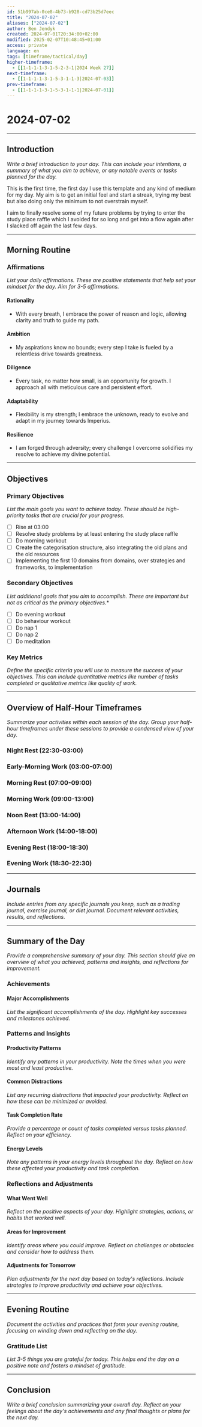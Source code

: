 ```yaml
---
id: 51b997ab-0ce8-4b73-b928-cd73b25d7eec
title: "2024-07-02"
aliases: ["2024-07-02"]
author: Ben Jendyk
created: 2024-07-01T20:34:00+02:00
modified: 2025-02-07T10:48:45+01:00
access: private
language: en
tags: [timeframe/tactical/day]
higher-timeframe:
  - [[1-1-1-1-3-1-5-2-3-1|2024 Week 27]]
next-timeframe:
  - [[1-1-1-1-3-1-5-3-1-1-3|2024-07-03]]
prev-timeframe:
  - [[1-1-1-1-3-1-5-3-1-1-1|2024-07-01]]
---
```


# 2024-07-02

---

## Introduction

*Write a brief introduction to your day. This can include your intentions, a summary of what you aim to achieve, or any notable events or tasks planned for the day.*

This is the first time, the first day I use this template and any kind of medium for my day. My aim is to get an initial feel and start a streak, trying my best but also doing only the minimum to not overstrain myself.

I aim to finally resolve some of my future problems by trying to enter the study place raffle which I avoided for so long and get into a flow again after I slacked off again the last few days.

---

## Morning Routine

### Affirmations

*List your daily affirmations. These are positive statements that help set your mindset for the day. Aim for 3-5 affirmations.*

#### Rationality

- With every breath, I embrace the power of reason and logic, allowing clarity and truth to guide my path.

#### Ambition

- My aspirations know no bounds; every step I take is fueled by a relentless drive towards greatness.

#### Diligence

- Every task, no matter how small, is an opportunity for growth. I approach all with meticulous care and persistent effort.

#### Adaptability

- Flexibility is my strength; I embrace the unknown, ready to evolve and adapt in my journey towards Imperius.

#### Resilience

- I am forged through adversity; every challenge I overcome solidifies my resolve to achieve my divine potential.

---

## Objectives

### Primary Objectives

*List the main goals you want to achieve today. These should be high-priority tasks that are crucial for your progress.*

- [ ] Rise at 03:00
- [ ] Resolve study problems by at least entering the study place raffle
- [ ] Do morning workout
- [ ] Create the categorisation structure, also integrating the old plans and the old resources
- [ ] Implementing the first 10 domains from domains, over strategies and frameworks, to implementation

### Secondary Objectives

*List additional goals that you aim to accomplish. These are important but not as critical as the primary objectives.**

- [ ] Do evening workout
- [ ] Do behaviour workout
- [ ] Do nap 1
- [ ] Do nap 2
- [ ] Do meditation

### Key Metrics

*Define the specific criteria you will use to measure the success of your objectives. This can include quantitative metrics like number of tasks completed or qualitative metrics like quality of work.*

---

## Overview of Half-Hour Timeframes

*Summarize your activities within each session of the day. Group your half-hour timeframes under these sessions to provide a condensed view of your day.*

### Night Rest (22:30-03:00)

### Early-Morning Work (03:00-07:00)

### Morning Rest (07:00-09:00)

### Morning Work (09:00-13:00)

### Noon Rest (13:00-14:00)

### Afternoon Work (14:00-18:00)

### Evening Rest (18:00-18:30)

### Evening Work (18:30-22:30)

---

## Journals

*Include entries from any specific journals you keep, such as a trading journal, exercise journal, or diet journal. Document relevant activities, results, and reflections.*

---

## Summary of the Day

*Provide a comprehensive summary of your day. This section should give an overview of what you achieved, patterns and insights, and reflections for improvement.*

### Achievements

#### Major Accomplishments

*List the significant accomplishments of the day. Highlight key successes and milestones achieved.*

### Patterns and Insights

#### Productivity Patterns

*Identify any patterns in your productivity. Note the times when you were most and least productive.*

#### Common Distractions

*List any recurring distractions that impacted your productivity. Reflect on how these can be minimized or avoided.*

#### Task Completion Rate

*Provide a percentage or count of tasks completed versus tasks planned. Reflect on your efficiency.*

#### Energy Levels

*Note any patterns in your energy levels throughout the day. Reflect on how these affected your productivity and task completion.*

### Reflections and Adjustments

#### What Went Well

*Reflect on the positive aspects of your day. Highlight strategies, actions, or habits that worked well.*

#### Areas for Improvement

*Identify areas where you could improve. Reflect on challenges or obstacles and consider how to address them.*

#### Adjustments for Tomorrow

*Plan adjustments for the next day based on today's reflections. Include strategies to improve productivity and achieve your objectives.*

---

## Evening Routine

*Document the activities and practices that form your evening routine, focusing on winding down and reflecting on the day.*

### Gratitude List

*List 3-5 things you are grateful for today. This helps end the day on a positive note and fosters a mindset of gratitude.*

---

## Conclusion

*Write a brief conclusion summarizing your overall day. Reflect on your feelings about the day's achievements and any final thoughts or plans for the next day.*
